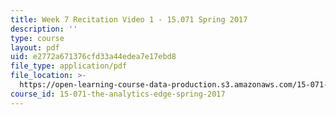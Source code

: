 ```yaml
---
title: Week 7 Recitation Video 1 - 15.071 Spring 2017
description: ''
type: course
layout: pdf
uid: e2772a671376cfd33a44edea7e17ebd8
file_type: application/pdf
file_location: >-
  https://open-learning-course-data-production.s3.amazonaws.com/15-071-the-analytics-edge-spring-2017/e2772a671376cfd33a44edea7e17ebd8_MIT15_071S17_Unit7_Recitation.pdf
course_id: 15-071-the-analytics-edge-spring-2017
---
```

